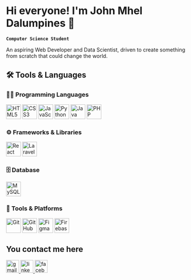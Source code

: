 # Hi everyone! I'm John Mhel Dalumpines 👋

**`Computer Science Student`**

An aspiring Web Developer and Data Scientist, driven to create something from scratch that could change the world.

## 🛠️ Tools & Languages

### 👨‍💻 Programming Languages
<p align="left">
  <img src="https://cdn.jsdelivr.net/gh/devicons/devicon/icons/html5/html5-original.svg" width="40px" alt="HTML5"/>
  <img src="https://cdn.jsdelivr.net/gh/devicons/devicon/icons/css3/css3-original.svg" width="40px" alt="CSS3"/>
  <img src="https://cdn.jsdelivr.net/gh/devicons/devicon/icons/javascript/javascript-original.svg" width="40px" alt="JavaScript"/>
  <img src="https://cdn.jsdelivr.net/gh/devicons/devicon/icons/python/python-original.svg" width="40px" alt="Python"/>
  <img src="https://cdn.jsdelivr.net/gh/devicons/devicon/icons/java/java-original.svg" width="40px" alt="Java"/>
  <img src="https://cdn.jsdelivr.net/gh/devicons/devicon/icons/php/php-original.svg" width="40px" alt="PHP"/>
  
</p>

### ⚙️ Frameworks & Libraries
<p align="left">
  <img src="https://cdn.jsdelivr.net/gh/devicons/devicon/icons/react/react-original.svg" width="40px" alt="React"/>
  <!-- Optional Laravel colorful version below -->
  <img src="https://cdn.jsdelivr.net/gh/devicons/devicon/icons/laravel/laravel-original.svg" width="40px" alt="Laravel"/>
</p>

### 🗄️ Database
<p align="left">
  <img src="https://cdn.jsdelivr.net/gh/devicons/devicon/icons/mysql/mysql-original.svg" width="40px" alt="MySQL"/>
</p>


### 🧰 Tools & Platforms
<p align="left">
  <img src="https://cdn.jsdelivr.net/gh/devicons/devicon/icons/git/git-original.svg" width="40px" alt="Git"/>
  <img src="https://cdn.jsdelivr.net/gh/devicons/devicon/icons/github/github-original.svg" width="40px" alt="GitHub"/>
  <img src="https://cdn.jsdelivr.net/gh/devicons/devicon/icons/figma/figma-original.svg" width="40px" alt="Figma"/>
  <img src="https://www.vectorlogo.zone/logos/firebase/firebase-icon.svg" width="40px" alt="Firebase"/>
</p>

<!--**Experience:** Still gaining... -->


<h2 align="left">You contact me here</h3>

<div align="left">
  
  <!-- Gmail (envelope icon) -->
   <a href="https://mail.google.com/mail/?view=cm&to=jmdalumpines24@gmail.com" target="_blank">
    <img src="https://cdn.jsdelivr.net/gh/devicons/devicon/icons/google/google-original.svg" height="35" alt="gmail logo" />
  </a>

  <!-- LinkedIn -->
  <a href="https://www.linkedin.com/in/john-mhel-dalumpines-3853412a5/" target="_blank">
    <img src="https://cdn.jsdelivr.net/gh/devicons/devicon/icons/linkedin/linkedin-original.svg" height="35" alt="linkedin logo" />
  </a>

  <!-- Facebook -->
  <a href="https://web.facebook.com/jm.jayem.75" target="_blank">
    <img src="https://cdn.jsdelivr.net/gh/devicons/devicon/icons/facebook/facebook-original.svg" height="35" alt="facebook logo" />
  </a>
  
</div>


